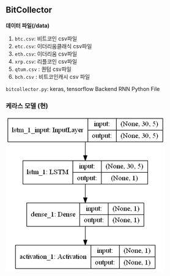 ## BitCollector

**데이터 파일(/data)**
1. `btc.csv`: 비트코인 csv파일
2. `etc.csv`: 이더리움클래식 csv파일
3. `eth.csv`: 이더리움 csv파일
4. `xrp.csv`: 리플코인 csv파일
5. `qtum.csv` : 퀀텀 csv파일
6. `bch.csv` : 비트코인캐시 csv 파일


`bitcollector.py`: keras, tensorflow Backend RNN Python File

### 케라스 모델 (현)

![screensh](bitcollector.py.png)
